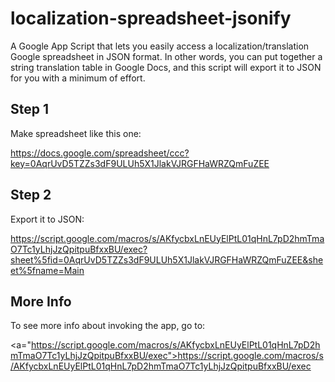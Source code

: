 localization-spreadsheet-jsonify
================================

A Google App Script that lets you easily access a localization/translation 
Google spreadsheet in JSON format. In other words, you can put together a 
string translation table in Google Docs, and this script will export it
to JSON for you with a minimum of effort.

Step 1
------

Make spreadsheet like this one:

<a href="https://docs.google.com/spreadsheet/ccc?key=0AqrUvD5TZZs3dF9ULUh5X1JlakVJRGFHaWRZQmFuZEE">https://docs.google.com/spreadsheet/ccc?key=0AqrUvD5TZZs3dF9ULUh5X1JlakVJRGFHaWRZQmFuZEE</a>

Step 2
------

Export it to JSON:

<a href="https://script.google.com/macros/s/AKfycbxLnEUyElPtL01qHnL7pD2hmTmaO7Tc1yLhjJzQpitpuBfxxBU/exec?sheet%5fid=0AqrUvD5TZZs3dF9ULUh5X1JlakVJRGFHaWRZQmFuZEE&sheet%5fname=Main">https://script.google.com/macros/s/AKfycbxLnEUyElPtL01qHnL7pD2hmTmaO7Tc1yLhjJzQpitpuBfxxBU/exec?sheet%5fid=0AqrUvD5TZZs3dF9ULUh5X1JlakVJRGFHaWRZQmFuZEE&sheet%5fname=Main</a>

More Info
---------

To see more info about invoking the app, go to:

<a="https://script.google.com/macros/s/AKfycbxLnEUyElPtL01qHnL7pD2hmTmaO7Tc1yLhjJzQpitpuBfxxBU/exec">https://script.google.com/macros/s/AKfycbxLnEUyElPtL01qHnL7pD2hmTmaO7Tc1yLhjJzQpitpuBfxxBU/exec</a>
